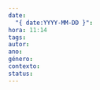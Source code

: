 ```yaml
---
date:
  "{ date:YYYY-MM-DD }": 
hora: 11:14
tags: 
autor: 
ano: 
género: 
contexto: 
status:
---
```






